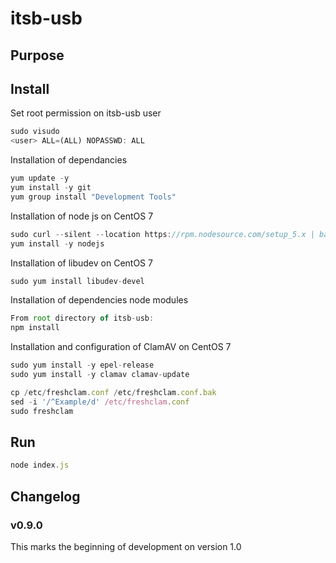 # itsb-usb

## Purpose

## Install

Set root permission on itsb-usb user
```javascript
sudo visudo
<user> ALL=(ALL) NOPASSWD: ALL
```
Installation of dependancies
```javascript
yum update -y
yum install -y git
yum group install "Development Tools"
```

Installation of node js on CentOS 7
```javascript
sudo curl --silent --location https://rpm.nodesource.com/setup_5.x | bash -
yum install -y nodejs
```

Installation of libudev on CentOS 7
```javascript
sudo yum install libudev-devel
```

Installation of dependencies node modules
```javascript
From root directory of itsb-usb:
npm install
```

Installation and configuration of ClamAV on CentOS 7
```javascript
sudo yum install -y epel-release
sudo yum install -y clamav clamav-update

cp /etc/freshclam.conf /etc/freshclam.conf.bak
sed -i '/^Example/d' /etc/freshclam.conf
sudo freshclam
```

## Run
```javascript
node index.js
```

## Changelog

### v0.9.0

This marks the beginning of development on version 1.0
